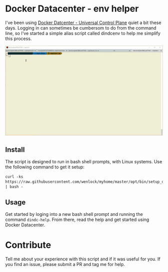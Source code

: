 Docker Datacenter - env helper
============

I've been using [Docker Datcenter - Universal Control Plane](https://docs.docker.com/ucp/overview/) quiet a bit these days.
Logging in can sometimes be cumbersom to do from the command line, so I've
started a simple alias script called dindcenv to help me simplify this process.

![easy login](images/dindc-env.gif)

Install
---------
The script is designed to run in bash shell prompts, with Linux systems.
Use the following command to get it setup:

```
curl -ks https://raw.githubusercontent.com/wenlock/myhome/master/opt/bin/setup_dindc_alias.sh | bash -
```

Usage
--------

Get started by loging into a new bash shell prompt and running the command `dindc-help`.
From there, read the help and get started using Docker Datacenter.


Contribute
==========
Tell me about your experience with this script and if it was useful for you.
If you find an issue, please submit a PR and tag me for help.
